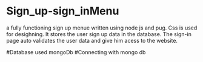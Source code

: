 # Sign_up-sign_inMenu
a fully functioning sign up menue written using node js and pug. Css is used for desighning. It stores the user sign up  data in the database. The sign-in page auto validates the user data and give him acess to the website.

#Database used
mongoDb
#Connecting with mongo db

